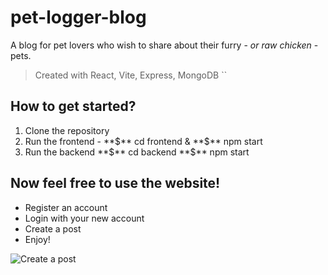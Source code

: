 # pet-logger-blog
A blog for pet lovers who wish to share about their furry - *or raw chicken* - pets.

> Created with React, Vite, Express, MongoDB
``
## How to get started?
<ol>
  <li> Clone the repository </li>
  <li> Run the frontend - **$** cd frontend & **$** npm start </li>
  <li> Run the backend **$** cd backend **$** npm start </li>
</ol>

## Now feel free to use the website!
<ul>
  <li> Register an account </li>
  <li> Login with your new account </li>
  <li> Create a post </li>
  <li> Enjoy! </li>
</ul>

![Create a post](https://github.com/DaviZCodes/pet-peeves-blog/assets/52458432/b715cf7d-8abf-476e-bb77-c433c13d4798) 


